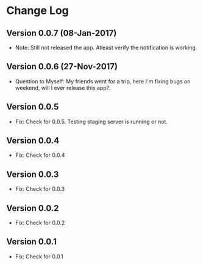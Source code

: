 Change Log
==========
Version 0.0.7 (08-Jan-2017)
-------------
* Note: Still not released the app. Atleast verify the notification is working.

Version 0.0.6 (27-Nov-2017)
-------------

 * Question to Myself: My friends went for a trip, here I'm fixing bugs on weekend, will I ever release this app?.

Version 0.0.5
-------------

 * Fix: Check for 0.0.5. Testing staging server is running or not.

Version 0.0.4
-------------

 * Fix: Check for 0.0.4

Version 0.0.3 
-------------

 * Fix: Check for 0.0.3

Version 0.0.2 
-------------

 * Fix: Check for 0.0.2


Version 0.0.1 
-------------

 * Fix: Check for 0.0.1
